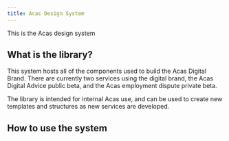 ```yaml
---
title: Acas Design System
---
```

This is the Acas design system

## What is the library?

This system hosts all of the components used to build the Acas Digital Brand. 
There are currently two services using the digital brand, the Acas Digital Advice public beta, and the Acas employment dispute private beta. 

The library is intended for internal Acas use, and can be used to create new templates and structures as new services are developed.

## How to use the system


